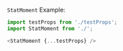 `StatMoment` Example:

```typescript jsx
import testProps from './testProps';
import StatMoment from './';

<StatMoment {...testProps} />
```
